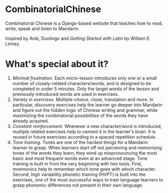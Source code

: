 CombinatorialChinese
====================

Combinatorial Chinese is a Django-based website that teaches how to read, write, speak and listen to Mandarin.

Inspired by Anki, Duolingo and _Getting Started with Latin_ by William E. Linney.

What's special about it?
========================

1. *Minimal frustration.* Each micro-lesson introduces only one or a small number of closely-related characters/words, and is designed to be completed in under 5 minutes. Only the target words of the lesson and previously-introduced words are used in exercises.
2. *Variety in exercises.* Multiple-choice, cloze, translation and more. In particular, _discovery_ exercises help the learner go deeper into Mandarin and figure out the hidden logic of Chinese writing and grammar, while maximizing the combinatorial possibilities of the words they have already acquired.
3. *Constant reinforcement.* Whenever a new character/word is introduced, multiple related exercises help to cement it in the learner's brain. It is reused in future exercises according to a spaced repetition schedule.
4. *Tone training.* Tones are one of the hardest things for a Mandarin learner to grasp. When learners start off not perceiving and memorising tones of the words they learn, they wind up mispronouncing the most basic and most frequent words even at an advanced stage. Tone training is built in from the very beginning with two tools. First, mnemonics help to remember which tone goes with which character. Second, high variability phonetic training (HVPT) is built into the exercises, one of the most successful ways to train language learners to grasp phonemic differences not present in their own language. 

